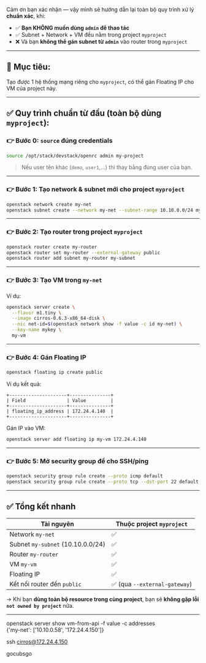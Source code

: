 Cảm ơn bạn xác nhận — vậy mình sẽ hướng dẫn lại toàn bộ quy trình xử lý **chuẩn xác**, khi:

* ✅ **Bạn KHÔNG muốn dùng `admin` để thao tác**
* ✅ Subnet + Network + VM đều nằm trong project `myproject`
* ❌ Và bạn **không thể gán subnet từ `admin`** vào router trong `myproject`

---

## 🎯 Mục tiêu:

Tạo được 1 hệ thống mạng riêng cho `myproject`, có thể gán Floating IP cho VM của project này.

---

## ✅ Quy trình chuẩn từ đầu (toàn bộ dùng `myproject`):

### 👉 Bước 0: `source` đúng credentials

```bash
source /opt/stack/devstack/openrc admin my-project
```

> Nếu user tên khác (`demo`, `user1`,...) thì thay bằng đúng user của bạn.

---

### 👉 Bước 1: Tạo network & subnet mới cho project `myproject`

```bash
openstack network create my-net
openstack subnet create --network my-net --subnet-range 10.10.0.0/24 my-subnet
```

---

### 👉 Bước 2: Tạo router trong project `myproject`

```bash
openstack router create my-router
openstack router set my-router --external-gateway public
openstack router add subnet my-router my-subnet
```

---

### 👉 Bước 3: Tạo VM trong `my-net`

Ví dụ:

```bash
openstack server create \
  --flavor m1.tiny \
  --image cirros-0.6.3-x86_64-disk \
  --nic net-id=$(openstack network show -f value -c id my-net) \
  --key-name mykey \
  my-vm
```

---

### 👉 Bước 4: Gán Floating IP

```bash
openstack floating ip create public
```

Ví dụ kết quả:

```text
+---------------------+---------------+
| Field               | Value         |
+---------------------+---------------+
| floating_ip_address | 172.24.4.140  |
+---------------------+---------------+
```

Gán IP vào VM:

```bash
openstack server add floating ip my-vm 172.24.4.140
```

---

### 👉 Bước 5: Mở security group để cho SSH/ping

```bash
openstack security group rule create --proto icmp default
openstack security group rule create --proto tcp --dst-port 22 default
```

---

## ✅ Tổng kết nhanh

| Tài nguyên                        | Thuộc project `myproject`    |
| --------------------------------- | ---------------------------- |
| Network `my-net`                  | ✅                            |
| Subnet `my-subnet` (10.10.0.0/24) | ✅                            |
| Router `my-router`                | ✅                            |
| VM `my-vm`                        | ✅                            |
| Floating IP                       | ✅                            |
| Kết nối router đến `public`       | ✅ (qua `--external-gateway`) |

→ Khi bạn **dùng toàn bộ resource trong cùng project**, bạn sẽ **không gặp lỗi `not owned by project`** nữa.

---


openstack server show vm-from-api -f value -c addresses  
{'my-net': ['10.10.0.58', '172.24.4.150']}  

ssh cirros@172.24.4.150  

gocubsgo  


